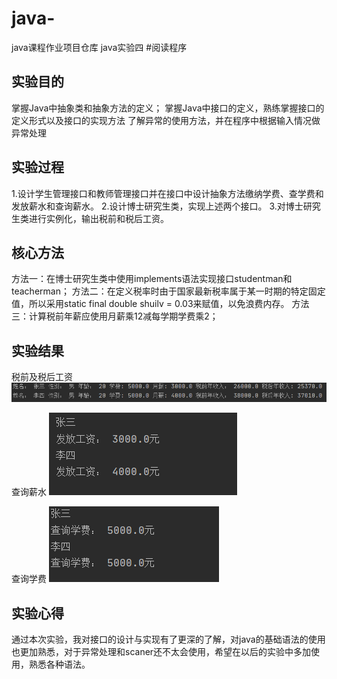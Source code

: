 # java-
java课程作业项目仓库
java实验四
#阅读程序

## 实验目的
掌握Java中抽象类和抽象方法的定义； 
掌握Java中接口的定义，熟练掌握接口的定义形式以及接口的实现方法
了解异常的使用方法，并在程序中根据输入情况做异常处理

## 实验过程
1.设计学生管理接口和教师管理接口并在接口中设计抽象方法缴纳学费、查学费和发放薪水和查询薪水。
2.设计博士研究生类，实现上述两个接口。
3.对博士研究生类进行实例化，输出税前和税后工资。

## 核心方法
方法一：在博士研究生类中使用implements语法实现接口studentman和teacherman；
方法二：在定义税率时由于国家最新税率属于某一时期的特定固定值，所以采用static final double shuilv = 0.03来赋值，以免浪费内存。
方法三：计算税前年薪应使用月薪乘12减每学期学费乘2；

## 实验结果

税前及税后工资
![image](https://github.com/weishan-990613/java-/blob/main/2.PNG)

查询薪水
![image](https://github.com/weishan-990613/java-/blob/main/4.PNG)

查询学费
![image](https://github.com/weishan-990613/java-/blob/main/3.PNG)

## 实验心得
通过本次实验，我对接口的设计与实现有了更深的了解，对java的基础语法的使用也更加熟悉，对于异常处理和scaner还不太会使用，希望在以后的实验中多加使用，熟悉各种语法。
